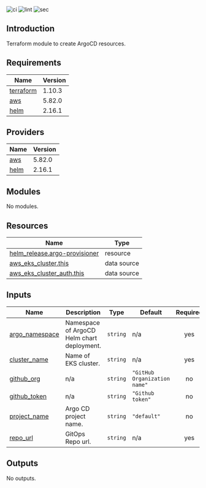 ![ci](https://github.com/LogisticsPet/terraform-helm-argo-provisioner/actions/workflows/ci.yml/badge.svg?branch=main)
![lint](https://github.com/LogisticsPet/terraform-helm-argo-provisioner/actions/workflows/lint.yml/badge.svg?branch=main)
![sec](https://github.com/LogisticsPet/terraform-helm-argo-provisioner/actions/workflows/tfsec.yml/badge.svg?branch=main)
## Introduction
Terraform module to create ArgoCD resources.

<!-- BEGIN_TF_DOCS -->
  
## Requirements

| Name | Version |
|------|---------|
| <a name="requirement_terraform"></a> [terraform](#requirement\_terraform) | 1.10.3 |
| <a name="requirement_aws"></a> [aws](#requirement\_aws) | 5.82.0 |
| <a name="requirement_helm"></a> [helm](#requirement\_helm) | 2.16.1 |
## Providers

| Name | Version |
|------|---------|
| <a name="provider_aws"></a> [aws](#provider\_aws) | 5.82.0 |
| <a name="provider_helm"></a> [helm](#provider\_helm) | 2.16.1 |
## Modules

No modules.
## Resources

| Name | Type |
|------|------|
| [helm_release.argo-provisioner](https://registry.terraform.io/providers/hashicorp/helm/2.16.1/docs/resources/release) | resource |
| [aws_eks_cluster.this](https://registry.terraform.io/providers/hashicorp/aws/5.82.0/docs/data-sources/eks_cluster) | data source |
| [aws_eks_cluster_auth.this](https://registry.terraform.io/providers/hashicorp/aws/5.82.0/docs/data-sources/eks_cluster_auth) | data source |
## Inputs

| Name | Description | Type | Default | Required |
|------|-------------|------|---------|:--------:|
| <a name="input_argo_namespace"></a> [argo\_namespace](#input\_argo\_namespace) | Namespace of ArgoCD Helm chart deployment. | `string` | n/a | yes |
| <a name="input_cluster_name"></a> [cluster\_name](#input\_cluster\_name) | Name of EKS cluster. | `string` | n/a | yes |
| <a name="input_github_org"></a> [github\_org](#input\_github\_org) | n/a | `string` | `"GitHub Organization name"` | no |
| <a name="input_github_token"></a> [github\_token](#input\_github\_token) | n/a | `string` | `"Github token"` | no |
| <a name="input_project_name"></a> [project\_name](#input\_project\_name) | Argo CD project name. | `string` | `"default"` | no |
| <a name="input_repo_url"></a> [repo\_url](#input\_repo\_url) | GitOps Repo url. | `string` | n/a | yes |
## Outputs

No outputs.
<!-- END_TF_DOCS -->
